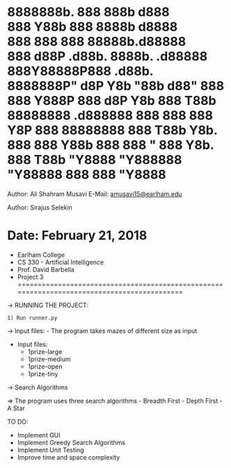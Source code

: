 
8888888b.                         888 888b     d888          
888   Y88b                        888 8888b   d8888          
888    888                        888 88888b.d88888          
888   d88P  .d88b.   8888b.   .d88888 888Y88888P888  .d88b.  
8888888P"  d8P  Y8b     "88b d88" 888 888 Y888P 888 d8P  Y8b 
888 T88b   88888888 .d888888 888  888 888  Y8P  888 88888888 
888  T88b  Y8b.     888  888 Y88b 888 888   "   888 Y8b.     
888   T88b  "Y8888  "Y888888  "Y88888 888       888  "Y8888  
============================================================================================
Author: Ali Shahram Musavi
E-Mail: amusavi15@earlham.edu

Author: Sirajus Selekin


Date: February 21, 2018
============================================================================================
* Earlham College
* CS 330 - Artificial Intelligence
* Prof. David Barbella
* Project 3
============================================================================================

-> RUNNING THE PROJECT:

    1) Run runner.py

-> Input files:
	- The program takes mazes of different size as input
  - Input files:
    - 1prize-large
    - 1prize-medium
    - 1prize-open
    - 1prize-tiny
    
 
-> Search Algorithms

  => The program uses three search algorithms
    - Breadth First
    - Depth First
    - A Star 
    
TO DO:
- Implement GUI 
- Implement Greedy Search Algorithms
- Implement Unit Testing
- Improve time and space complexity
